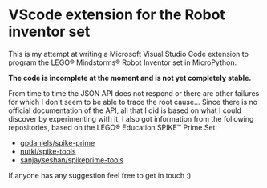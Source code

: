 # VScode extension for the Robot inventor set

This is my attempt at writing a Microsoft Visual Studio Code extension to
program the LEGO® Mindstorms® Robot Inventor set in MicroPython.

**The code is incomplete at the moment and is not yet completely stable.**

From time to time the JSON API does not respond or there are other failures
for which I don't seem to be able to trace the root cause...
Since there is no official documentation of the API, all that I did is based
on what I could discover by experimenting with it.
I also got information from the following repositories, based on the LEGO®
Education SPIKE™️ Prime Set:
- [gpdaniels/spike-prime](https://github.com/gpdaniels/spike-prime/blob/master/specifications/stm32f413.pdf)
- [nutki/spike-tools](https://github.com/nutki/spike-tools)
- [sanjayseshan/spikeprime-tools](https://github.com/sanjayseshan/spikeprime-tools)

If anyone has any suggestion feel free to get in touch :)
